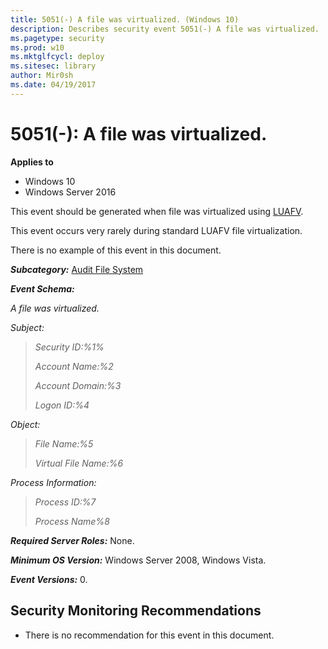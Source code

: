 ```yaml
---
title: 5051(-) A file was virtualized. (Windows 10)
description: Describes security event 5051(-) A file was virtualized.
ms.pagetype: security
ms.prod: w10
ms.mktglfcycl: deploy
ms.sitesec: library
author: Mir0sh
ms.date: 04/19/2017
---
```


# 5051(-): A file was virtualized.

**Applies to**
-   Windows 10
-   Windows Server 2016


This event should be generated when file was virtualized using [LUAFV](https://blogs.msdn.com/b/alexcarp/archive/2009/06/25/the-deal-with-luafv-sys.aspx).

This event occurs very rarely during standard LUAFV file virtualization.

There is no example of this event in this document.

***Subcategory:***&nbsp;[Audit File System](audit-file-system.md)

***Event Schema:***

*A file was virtualized.*

*Subject:*

> *Security ID:%1%*
>
> *Account Name:%2*
>
> *Account Domain:%3*
>
> *Logon ID:%4*

*Object:*

> *File Name:%5*
>
> *Virtual File Name:%6*

*Process Information:*

> *Process ID:%7*
>
> *Process Name%8*

***Required Server Roles:*** None.

***Minimum OS Version:*** Windows Server 2008, Windows Vista.

***Event Versions:*** 0.

## Security Monitoring Recommendations

-   There is no recommendation for this event in this document.

